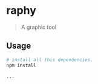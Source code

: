 # raphy

> A graphic tool

## Usage

```bash
# install all this dependencies.
npm install

...

```
